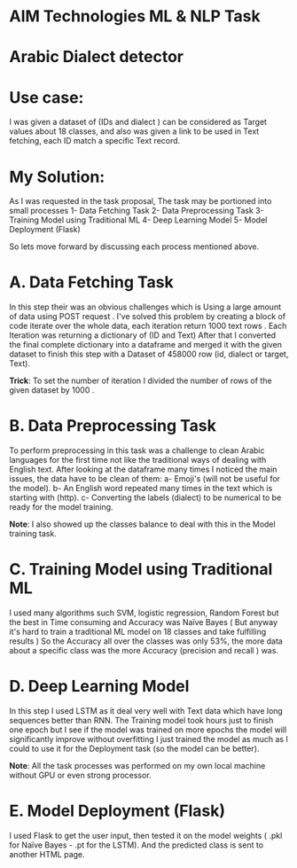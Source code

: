 # **AIM Technologies ML & NLP Task**
# **Arabic Dialect detector**

# Use case: 
I was given a dataset of (IDs and dialect ) can be considered as Target values about 18 classes, and also
was given a link to be used in Text fetching, each ID match a specific Text record.

# My Solution: 
As I was requested in the task proposal, The task may be portioned into small processes
1- Data Fetching Task
2- Data Preprocessing Task
3- Training Model using Traditional ML
4- Deep Learning Model
5- Model Deployment (Flask)


So lets move forward by discussing each process mentioned above.

# A. Data Fetching Task
In this step their was an obvious challenges which is Using a large amount of data using POST request .
I've solved this problem by creating a block of code iterate over the whole data, each iteration return 1000 text
rows . Each Iteration was returning a dictionary of (ID and Text)
After that I converted the final complete dictionary into a dataframe and merged it with the given dataset to
finish this step with a Dataset of 458000 row (id, dialect or target, Text).

**Trick**: To set the number of iteration I divided the number of rows of the given dataset by 1000 .


# B. Data Preprocessing Task
To perform preprocessing in this task was a challenge to clean Arabic languages for the first time not like the
traditional ways of dealing with English text.
After looking at the dataframe many times I noticed the main issues, the data have to be clean of them:
    a- Emoji's (will not be useful for the model).
    b- An English word repeated many times in the text which is starting with (http).
    c- Converting the labels (dialect) to be numerical to be ready for the model training.
    
**Note**: I also showed up the classes balance to deal with this in the Model training task.


# C. Training Model using Traditional ML
I used many algorithms such SVM, logistic regression, Random Forest but the best in Time consuming and
Accuracy was Naïve Bayes ( But anyway it's hard to train a traditional ML model on 18 classes and take fulfilling
results )
So the Accuracy all over the classes was only 53%, the more data about a specific class was the more Accuracy
(precision and recall ) was.


# D. Deep Learning Model
In this step I used LSTM as it deal very well with Text data which have long sequences better than RNN.
The Training model took hours just to finish one epoch but I see if the model was trained on more epochs
the model will significantly improve without overfitting I just trained the model as much as I could to use it
for the Deployment task (so the model can be better).

**Note**: All the task processes was performed on my own local machine without GPU or even strong processor.


# E. Model Deployment (Flask)
I used Flask to get the user input, then tested it on the model weights ( .pkl for Naïve Bayes - .pt for the
LSTM). And the predicted class is sent to another HTML page.
